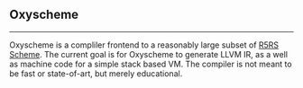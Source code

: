 ## Oxyscheme
-----------
Oxyscheme is a compliler frontend to a reasonably large subset of [R5RS Scheme](https://schemers.org/Documents/Standards/R5RS/r5rs.pdf).
The current goal is for Oxyscheme to generate LLVM IR, as a well as machine code for a simple stack based VM. The compiler is not meant
to be fast or state-of-art, but merely educational.
